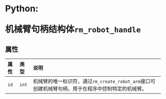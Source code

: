 # <p class="hidden">Python: </p>机械臂句柄结构体`rm_robot_handle`

## 属性

|  属性  |  类型  |  说明  |
| :--- | :--- | :--- |
| `id`    | `int`  | 机械臂的唯一标识符，通过`rm_create_robot_arm`接口可创建机械臂句柄，用于在程序中控制特定的机械臂。 |
